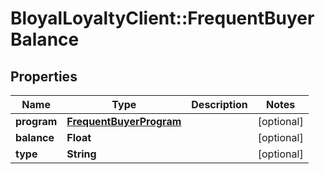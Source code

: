 # BloyalLoyaltyClient::FrequentBuyerBalance

## Properties
Name | Type | Description | Notes
------------ | ------------- | ------------- | -------------
**program** | [**FrequentBuyerProgram**](FrequentBuyerProgram.md) |  | [optional] 
**balance** | **Float** |  | [optional] 
**type** | **String** |  | [optional] 

